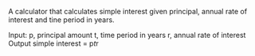 A calculator that calculates simple interest given principal, annual rate of interest and tine period in years. 

Input: 
  p, principal amount
  t, time period in years 
  r, annual rate of interest 
  Output 
    simple interest = p*t*r
